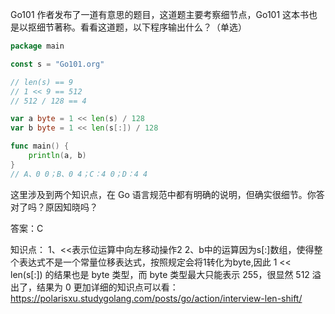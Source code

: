 Go101 作者发布了一道有意思的题目，这道题主要考察细节点，Go101 这本书也是以抠细节著称。看看这道题，以下程序输出什么？（单选）
```go
package main

const s = "Go101.org"

// len(s) == 9
// 1 << 9 == 512
// 512 / 128 == 4

var a byte = 1 << len(s) / 128
var b byte = 1 << len(s[:]) / 128

func main() {
	println(a, b)
}
// A、0 0；B、0 4；C：4 0；D：4 4
```
这里涉及到两个知识点，在 Go 语言规范中都有明确的说明，但确实很细节。你答对了吗？原因知晓吗？

答案：C

知识点：
1、<<表示位运算中向左移动操作2
2、b中的运算因为s[:]数组，使得整个表达式不是一个常量位移表达式，按照规定会将1转化为byte,因此 1 << len(s[:]) 的结果也是 byte 类型，而 byte 类型最大只能表示 255，很显然 512 溢出了，结果为 0
更加详细的知识点可以看：https://polarisxu.studygolang.com/posts/go/action/interview-len-shift/



